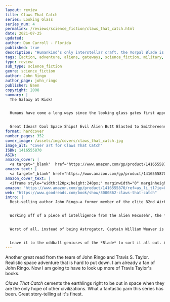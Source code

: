 ```yaml
---
layout: review
title: Claws That Catch
series: Looking Glass
series_num: 4
permalink: /reviews/science_fiction/claws_that_catch.html
date: 2021-07-25
updated: 
author: Dan Carroll - Florida
published: true
description: "Humankind’s only interstellar craft, the Vorpal Blade is dispatched to investigate an ancient civilization that may have left vital technology behind. But when the crew finds more than they bargained for, they’ll have to scramble to survive."
tags: [action, adventure, aliens, gateways, science_fiction, military, military_fiction, spaceship]
type: review
sub_type: science_fiction
genre: science_fiction
author: John Ringo
author_page: john_ringo
publisher: Baen
copyright: 2008
summary: |
  The Galaxy at Risk!


  Humans have come a long ways since the looking glass gates first appeared and an alien menace turned a motley crew of scientists, sailors and force recon Marines into battle-hardened space adventurers. Now with other species running scared, it’s up to humans to take the lead and mold a weapon capable of checking the Dreen—a galactic cancer that has so far proved unstoppable. Their arsenal A hodge-podge of powerful technologies begged, borrowed and/or looted from across the galaxy and cobbled together on what has to be the strangest ship ever to ply the starways: the good ship Vorpal Blade II!


  Great Ideas! Cool Space Ships! Evil Alien Butt Blasted to Smithereens!
format: hardcover
number_pages: 352
cover_image: /assets/img/covers/claws_that_catch.jpg
image_alt: "Cover art for Claws That Catch"
ISBN: 1416555870
ASIN: 
amazon_cover: |
  <a target="_blank"  href="https://www.amazon.com/gp/product/1416555870/ref=as_li_tl?ie=UTF8&camp=1789&creative=9325&creativeASIN=1416555870&linkCode=as2&tag=floridan21-20&linkId=829315cb02854e46de13f2ef906fa042"><img border="0" src="//ws-na.amazon-adsystem.com/widgets/q?_encoding=UTF8&MarketPlace=US&ASIN=1416555870&ServiceVersion=20070822&ID=AsinImage&WS=1&Format=_SL250_&tag=floridan21-20" ></a>
amazon_text: |
  <a target="_blank" href="https://www.amazon.com/gp/product/1416555870/ref=as_li_tl?ie=UTF8&camp=1789&creative=9325&creativeASIN=1416555870&linkCode=as2&tag=floridan21-20&linkId=ab3250116ac2b27aaafda85683cd8aa9">Claws that Catch (Looking Glass, Book 4)</a>
amazon_cover_text: |
  <iframe style="width:120px;height:240px;" marginwidth="0" marginheight="0" scrolling="no" frameborder="0" src="//ws-na.amazon-adsystem.com/widgets/q?ServiceVersion=20070822&OneJS=1&Operation=GetAdHtml&MarketPlace=US&source=ac&ref=tf_til&ad_type=product_link&tracking_id=floridan21-20&marketplace=amazon&amp;region=US&placement=1416555870&asins=1416555870&linkId=ad21261a1c08ad49ffad1ceb36a9eda5&show_border=false&link_opens_in_new_window=false&price_color=333333&title_color=0066c0&bg_color=ffffff"></iframe>
amazon: "https://www.amazon.com/gp/product/1416555870/ref=as_li_tl?ie=UTF8&tag=floridan21-20&camp=1789&creative=9325&linkCode=as2&creativeASIN=1416555870&linkId=dc7217a3ba5baed2ed1badaceb6bd592"
web: "https://www.goodreads.com/book/show/3000862-claws-that-catch"
intro: |
  Best-selling author John Ringo–a former member of the elite 82nd Airborne Division–and real-life rocket scientist Travis S. Taylor bring an unmatched level of authenticity to their action-packed military science fiction. *Claws That Catch* is the fourth volume from their popular *Looking Glass* series. 


  Working off of a piece of intelligence from the alien Hexosehr, the *Vorpal Blade* is dispatched to investigate rumors of an ancient and powerful civilization that may have been the creators of the “black box” that drives humanity's only space ship. Any remnant technology would be nice but what the Blade finds is much more than they bargained for. Worse, the ship is infested by an alien species of scorpion-like arachnoids that has the potential to wipe out a world.


  Worst of all, instead of being Astrogator, Captain William Weaver is now the XO and he is not getting along with the new commander. And the new commander does not get along with Weaver, the ship's female savant-linguist or most of the rest of the original crew. And what is that weird noise the ship makes every time it's in hard maneuvers?


  Leave it to the oddball geniuses of the *Blade* to sort it all out. And the Dreen are not going to like the answers. 
---
```


Another great read from the team of John Ringo and Travis S. Taylor. Realistic space adventure that is hard to put down. I am already a fan of John Ringo. Now I am going to have to look up more of Travis Taylor's books.

*Claws That Catch* cements the earthlings right to be out in space when they are the only hope of other civilizations. What a fantastic yarn this series has been. Great story-telling at it's finest.
